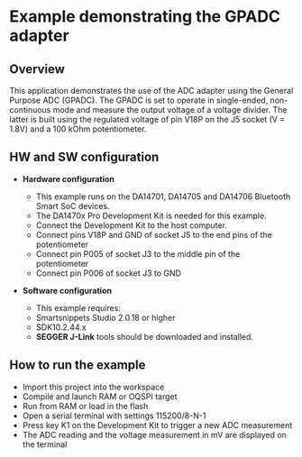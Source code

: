 # Example demonstrating the GPADC adapter

## Overview

This application demonstrates the use of the ADC adapter using the General Purpose ADC (GPADC). The GPADC is set to operate in single-ended, non-continuous mode and measure the output voltage of a voltage divider. The latter is built using the regulated voltage of pin V18P on the J5 socket (V = 1.8V) and a 100 kOhm potentiometer.

## HW and SW configuration

- **Hardware configuration**

  - This example runs on the DA14701, DA14705 and DA14706 Bluetooth Smart SoC devices.
  - The DA1470x Pro Development Kit is needed for this example.
  - Connect the Development Kit to the host computer.
  - Connect pins V18P and GND of socket J5 to the end pins of the potentiometer
  - Connect pin P005 of socket J3 to the middle pin of the potentiometer
  - Connect pin P006 of socket J3 to GND

- **Software configuration**

  - This example requires:
  - Smartsnippets Studio 2.0.18 or higher
  - SDK10.2.44.x
  - **SEGGER J-Link** tools should be downloaded and installed.

## How to run the example

- Import this project into the workspace
- Compile and launch RAM or OQSPI target
- Run from RAM or load in the flash
- Open a serial terminal with settings 115200/8-N-1
- Press key K1 on the Development Kit to trigger a new ADC measurement
- The ADC reading and the voltage measurement in mV are displayed on the terminal
